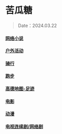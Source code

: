 # 苦瓜糖

> Date：2024.03.22

#### [网络小说](./Fiction.md)

#### [户外活动](./Outdoor-activities.md)

#### [骑行](./Ride.md)

#### [跑步](./Run.md)

#### [高德地图-足迹](./Footprints.md)

#### [电影](./Film.md)

#### [动漫](./Animation.md)

#### [电视连续剧/网络剧](./TV-series.md)
